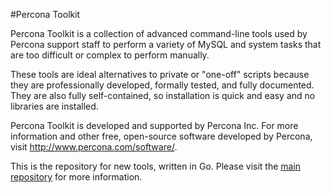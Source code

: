 #Percona Toolkit

Percona Toolkit is a collection of advanced command-line tools used by Percona support staff to perform a variety of MySQL and system tasks that are too difficult or complex to perform manually.

These tools are ideal alternatives to private or "one-off" scripts because they are professionally developed, formally tested, and fully documented. They are also fully self-contained, so installation is quick and easy and no libraries are installed.

Percona Toolkit is developed and supported by Percona Inc. For more information and other free, open-source software developed by Percona, visit http://www.percona.com/software/.

This is the repository for new tools, written in Go. Please visit the [main repository](https://github.com/percona/percona-toolkit) for more information.

